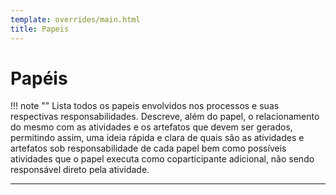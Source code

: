 ```yaml
---
template: overrides/main.html
title: Papeis
---
```


# Papéis

!!! note ""
    Lista todos os papeis envolvidos nos processos e suas respectivas responsabilidades. Descreve, além do papel, o relacionamento do mesmo com as atividades e os artefatos que devem ser gerados, permitindo assim, uma ideia rápida e clara de quais são as atividades e artefatos sob responsabilidade de cada papel bem como possíveis atividades que o papel executa como coparticipante adicional, não sendo responsável direto pela atividade.

- - -
